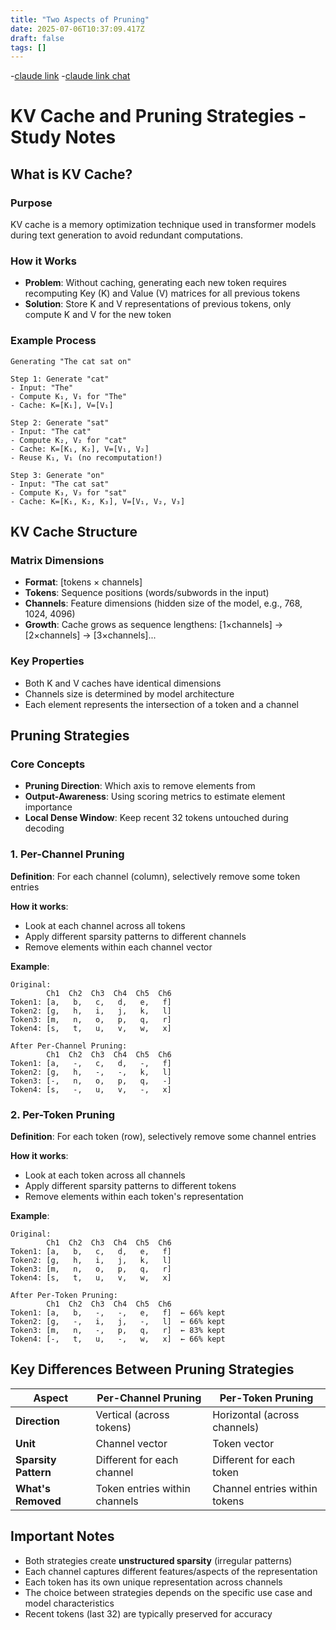 ```yaml
---
title: "Two Aspects of Pruning"
date: 2025-07-06T10:37:09.417Z
draft: false
tags: []
---
```


-[claude link](https://claude.ai/public/artifacts/18d1f408-412d-42aa-af07-9853577253ba)
-[claude link chat](https://claude.ai/share/063d2d3e-1e51-4bc7-b003-b88d472b102b)

# KV Cache and Pruning Strategies - Study Notes

## What is KV Cache?

### Purpose

KV cache is a memory optimization technique used in transformer models during text generation to avoid redundant computations.

### How it Works

- **Problem**: Without caching, generating each new token requires recomputing Key (K) and Value (V) matrices for all previous tokens
- **Solution**: Store K and V representations of previous tokens, only compute K and V for the new token

### Example Process

```
Generating "The cat sat on"

Step 1: Generate "cat"
- Input: "The"
- Compute K₁, V₁ for "The"
- Cache: K=[K₁], V=[V₁]

Step 2: Generate "sat" 
- Input: "The cat"
- Compute K₂, V₂ for "cat" 
- Cache: K=[K₁, K₂], V=[V₁, V₂]
- Reuse K₁, V₁ (no recomputation!)

Step 3: Generate "on"
- Input: "The cat sat"
- Compute K₃, V₃ for "sat"
- Cache: K=[K₁, K₂, K₃], V=[V₁, V₂, V₃]
```

## KV Cache Structure

### Matrix Dimensions

- **Format**: [tokens × channels]
- **Tokens**: Sequence positions (words/subwords in the input)
- **Channels**: Feature dimensions (hidden size of the model, e.g., 768, 1024, 4096)
- **Growth**: Cache grows as sequence lengthens: [1×channels] → [2×channels] → [3×channels]...

### Key Properties

- Both K and V caches have identical dimensions
- Channels size is determined by model architecture
- Each element represents the intersection of a token and a channel

## Pruning Strategies

### Core Concepts

- **Pruning Direction**: Which axis to remove elements from
- **Output-Awareness**: Using scoring metrics to estimate element importance
- **Local Dense Window**: Keep recent 32 tokens untouched during decoding

### 1. Per-Channel Pruning

**Definition**: For each channel (column), selectively remove some token entries

**How it works**:

- Look at each channel across all tokens
- Apply different sparsity patterns to different channels
- Remove elements within each channel vector

**Example**:

```
Original:
        Ch1  Ch2  Ch3  Ch4  Ch5  Ch6
Token1: [a,   b,   c,   d,   e,   f]
Token2: [g,   h,   i,   j,   k,   l]
Token3: [m,   n,   o,   p,   q,   r]
Token4: [s,   t,   u,   v,   w,   x]

After Per-Channel Pruning:
        Ch1  Ch2  Ch3  Ch4  Ch5  Ch6
Token1: [a,   -,   c,   d,   -,   f]
Token2: [g,   h,   -,   -,   k,   l]
Token3: [-,   n,   o,   p,   q,   -]
Token4: [s,   -,   u,   v,   -,   x]
```

### 2. Per-Token Pruning

**Definition**: For each token (row), selectively remove some channel entries

**How it works**:

- Look at each token across all channels
- Apply different sparsity patterns to different tokens
- Remove elements within each token's representation

**Example**:

```
Original:
        Ch1  Ch2  Ch3  Ch4  Ch5  Ch6
Token1: [a,   b,   c,   d,   e,   f]
Token2: [g,   h,   i,   j,   k,   l]
Token3: [m,   n,   o,   p,   q,   r]
Token4: [s,   t,   u,   v,   w,   x]

After Per-Token Pruning:
        Ch1  Ch2  Ch3  Ch4  Ch5  Ch6
Token1: [a,   b,   -,   -,   e,   f]  ← 66% kept
Token2: [g,   -,   i,   j,   -,   l]  ← 66% kept
Token3: [m,   n,   -,   p,   q,   r]  ← 83% kept
Token4: [-,   t,   u,   -,   w,   x]  ← 66% kept
```

## Key Differences Between Pruning Strategies

| Aspect               | Per-Channel Pruning           | Per-Token Pruning             |
| -------------------- | ----------------------------- | ----------------------------- |
| **Direction**        | Vertical (across tokens)      | Horizontal (across channels)  |
| **Unit**             | Channel vector                | Token vector                  |
| **Sparsity Pattern** | Different for each channel    | Different for each token      |
| **What's Removed**   | Token entries within channels | Channel entries within tokens |

## Important Notes

- Both strategies create **unstructured sparsity** (irregular patterns)
- Each channel captures different features/aspects of the representation
- Each token has its own unique representation across channels
- The choice between strategies depends on the specific use case and model characteristics
- Recent tokens (last 32) are typically preserved for accuracy